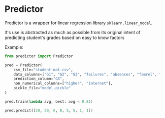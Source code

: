 # Predictor
Predictor is a wrapper for linear regression library `sklearn.linear_model`.
  
It's use is abstracted as much as possible from its original intent of predicting student's grades based on easy to know factors

Example:
```python
from predictor import Predictor

pred = Predictor(
    csv_file="student-mat.csv",
    data_columns=["G1", "G2", "G3", "failures", "absences", "famrel", "health", "higher", "internet"],
    prediction_column="G3",
    non_numerical_columns=["higher", "internet"],
    pickle_file="model.pickle"
)

pred.train(lambda avg, best: avg < 0.81)

pred.predict([20, 20, 0, 0, 5, 5, 1, 1])
```
